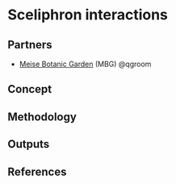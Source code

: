 # Sceliphron interactions

## Partners
* [Meise Botanic Garden](https://www.plantentuinmeise.be/en/) (MBG) @qgroom

## Concept

## Methodology

## Outputs

## References
